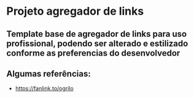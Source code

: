 # Projeto agregador de links

## Template base de agregador de links para uso profissional, podendo ser alterado e estilizado conforme as preferencias do desenvolvedor


## Algumas referências:

 - https://fanlink.to/ogrilo